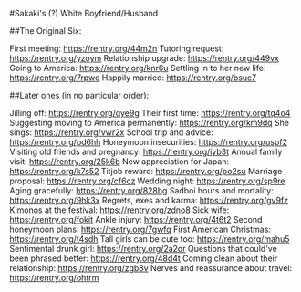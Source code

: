 #Sakaki's (?) White Boyfriend/Husband

##The Original Six:

First meeting: https://rentry.org/44m2n
Tutoring request: https://rentry.org/yzoym
Relationship upgrade: https://rentry.org/449vx
Going to America: https://rentry.org/knr6u
Settling in to her new life: https://rentry.org/7rpwo
Happily married: https://rentry.org/bsuc7

##Later ones (in no particular order):

Jilling off: https://rentry.org/qye9g
Their first time: https://rentry.org/tq4o4
Suggesting moving to America permanently: https://rentry.org/km9dq
She sings: https://rentry.org/vwr2x
School trip and advice: https://rentry.org/pd6hh
Honeymoon insecurities: https://rentry.org/uspf2
Visiting old friends and pregnancy: https://rentry.org/iyb3t
Annual family visit: https://rentry.org/25k6b
New appreciation for Japan: https://rentry.org/k7s52
Titjob reward: https://rentry.org/po2su
Marriage proposal: https://rentry.org/cf6cz
Wedding night: https://rentry.org/sp9re
Aging gracefully: https://rentry.org/828hg
Sadboi hours and mortality: https://rentry.org/9hk3x
Regrets, exes and karma: https://rentry.org/gv9fz
Kimonos at the festival: https://rentry.org/zdno8
Sick wife: https://rentry.org/fokit
Ankle injury: https://rentry.org/4t6t2
Second honeymoon plans: https://rentry.org/7gwfq
First American Christmas: https://rentry.org/t4sdh
Tall girls can be cute too: https://rentry.org/mahu5
Sentimental drunk girl: https://rentry.org/2a2or
Questions that could've been phrased better: https://rentry.org/48d4t
Coming clean about their relationship: https://rentry.org/zgb8v
Nerves and reassurance about travel: https://rentry.org/ohtrm

